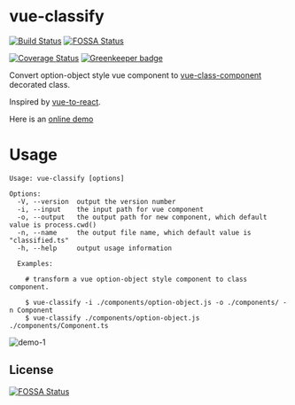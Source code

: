 # vue-classify

[![Build Status](https://travis-ci.org/hikerpig/vue-classify.svg?branch=master)](https://travis-ci.org/hikerpig/vue-classify)
[![FOSSA Status](https://app.fossa.io/api/projects/git%2Bgithub.com%2Fhikerpig%2Fvue-classify.svg?type=shield)](https://app.fossa.io/projects/git%2Bgithub.com%2Fhikerpig%2Fvue-classify?ref=badge_shield)

[![Coverage Status](https://coveralls.io/repos/github/hikerpig/vue-classify/badge.svg?branch=master)](https://coveralls.io/github/hikerpig/vue-classify?branch=master) [![Greenkeeper badge](https://badges.greenkeeper.io/hikerpig/vue-classify.svg)](https://greenkeeper.io/)

Convert option-object style vue component to [vue-class-component](https://github.com/vuejs/vue-class-component) decorated class.

Inspired by [vue-to-react](https://github.com/dwqs/vue-to-react).

Here is an [online demo](https://vue-classify-demo.surge.sh)

# Usage

```
Usage: vue-classify [options]

Options:
  -V, --version  output the version number
  -i, --input    the input path for vue component
  -o, --output   the output path for new component, which default value is process.cwd()
  -n, --name     the output file name, which default value is "classified.ts"
  -h, --help     output usage information

  Examples:

    # transform a vue option-object style component to class component.

    $ vue-classify -i ./components/option-object.js -o ./components/ -n Component
    $ vue-classify ./components/option-object.js ./components/Component.ts
```

![demo-1](http://vue-classify-demo.surge.sh/demo-1.png)



## License
[![FOSSA Status](https://app.fossa.io/api/projects/git%2Bgithub.com%2Fhikerpig%2Fvue-classify.svg?type=large)](https://app.fossa.io/projects/git%2Bgithub.com%2Fhikerpig%2Fvue-classify?ref=badge_large)